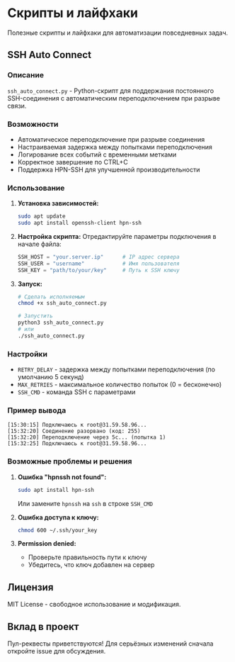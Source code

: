 # Скрипты и лайфхаки

Полезные скрипты и лайфхаки для автоматизации повседневных задач.

## SSH Auto Connect

### Описание
`ssh_auto_connect.py` - Python-скрипт для поддержания постоянного SSH-соединения с автоматическим переподключением при разрыве связи.

### Возможности
- Автоматическое переподключение при разрыве соединения
- Настраиваемая задержка между попытками переподключения
- Логирование всех событий с временными метками
- Корректное завершение по CTRL+C
- Поддержка HPN-SSH для улучшенной производительности

### Использование

1. **Установка зависимостей:**
   ```bash
   sudo apt update
   sudo apt install openssh-client hpn-ssh
   ```

2. **Настройка скрипта:**
   Отредактируйте параметры подключения в начале файла:
   ```python
   SSH_HOST = "your.server.ip"      # IP адрес сервера
   SSH_USER = "username"            # Имя пользователя
   SSH_KEY = "path/to/your/key"     # Путь к SSH ключу
   ```

3. **Запуск:**
   ```bash
   # Сделать исполняемым
   chmod +x ssh_auto_connect.py
   
   # Запустить
   python3 ssh_auto_connect.py
   # или
   ./ssh_auto_connect.py
   ```

### Настройки

- `RETRY_DELAY` - задержка между попытками переподключения (по умолчанию 5 секунд)
- `MAX_RETRIES` - максимальное количество попыток (0 = бесконечно)
- `SSH_CMD` - команда SSH с параметрами

### Пример вывода
```
[15:30:15] Подключаюсь к root@31.59.58.96...
[15:32:20] Соединение разорвано (код: 255)
[15:32:20] Переподключение через 5с... (попытка 1)
[15:32:25] Подключаюсь к root@31.59.58.96...
```

### Возможные проблемы и решения

1. **Ошибка "hpnssh not found":**
   ```bash
   sudo apt install hpn-ssh
   ```
   Или замените `hpnssh` на `ssh` в строке `SSH_CMD`

2. **Ошибка доступа к ключу:**
   ```bash
   chmod 600 ~/.ssh/your_key
   ```

3. **Permission denied:**
   - Проверьте правильность пути к ключу
   - Убедитесь, что ключ добавлен на сервер

## Лицензия

MIT License - свободное использование и модификация.

## Вклад в проект

Пул-реквесты приветствуются! Для серьёзных изменений сначала откройте issue для обсуждения.
